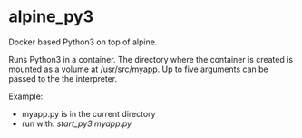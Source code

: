 # alpine_py3
Docker based Python3 on top of alpine.

Runs Python3 in a container.  The directory where the container is created is mounted as a volume at /usr/src/myapp. Up to five arguments can be passed to the the interpreter.

Example:

* myapp.py is in the current directory
* run with: *start_py3 myapp.py*
